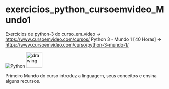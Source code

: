 # exercicios_python_cursoemvideo_Mundo1
Exercícios de python-3 do curso_em_vídeo ->  https://www.cursoemvideo.com/cursos/ 
Python 3 - Mundo 1 [40 Horas] ->  https://www.cursoemvideo.com/curso/python-3-mundo-1/

![Python](https://img.shields.io/badge/Python-3776AB?style=flat-square&logo=Python&logoColor=white)
<img src="https://github.com/amandewatnitrr/amandewatnitrr/blob/main/imgs/python-5.svg" alt="drawing" width="50"/>

Primeiro Mundo do curso introduz a linguagem, seus conceitos e ensina alguns recursos.
